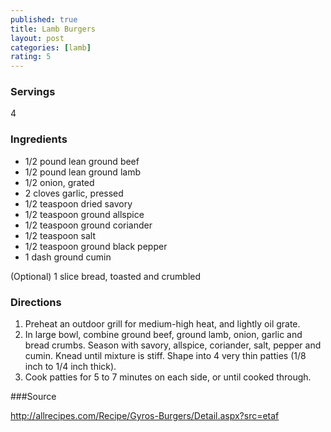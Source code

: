```yaml
---
published: true
title: Lamb Burgers
layout: post
categories: [lamb]
rating: 5
---
```

### Servings

4

### Ingredients

- 1/2 pound lean ground beef
- 1/2 pound lean ground lamb
- 1/2 onion, grated
- 2 cloves garlic, pressed
- 1/2 teaspoon dried savory
- 1/2 teaspoon ground allspice
- 1/2 teaspoon ground coriander
- 1/2 teaspoon salt
- 1/2 teaspoon ground black pepper
- 1 dash ground cumin

(Optional) 1 slice bread, toasted and crumbled

### Directions
1. Preheat an outdoor grill for medium-high heat, and lightly oil grate.
2. In large bowl, combine ground beef, ground lamb, onion, garlic and bread crumbs. Season with savory, allspice, coriander, salt, pepper and cumin. Knead until mixture is stiff. Shape into 4 very thin patties (1/8 inch to 1/4 inch thick).
3. Cook patties for 5 to 7 minutes on each side, or until cooked through.

###Source

http://allrecipes.com/Recipe/Gyros-Burgers/Detail.aspx?src=etaf